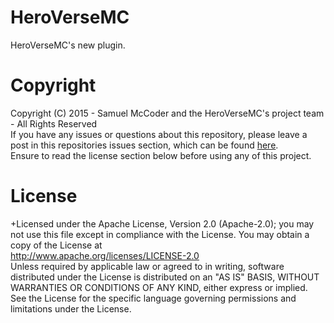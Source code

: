 # HeroVerseMC
HeroVerseMC's new plugin.


# Copyright
Copyright (C) 2015 - Samuel McCoder and the HeroVerseMC's project team - All Rights Reserved<br>
If you have any issues or questions about this repository, please leave a post in this repositories issues section, which can be found <a href="https://github.com/KaosBass/HeroVerseMC/issues">here</a>.<br>
Ensure to read the license section below before using any of this project.<br>


# License
+Licensed under the Apache License, Version 2.0 (Apache-2.0); you may not use this file except in compliance with the License. You may obtain a copy of the License at
<br>http://www.apache.org/licenses/LICENSE-2.0<br>
Unless required by applicable law or agreed to in writing, software distributed under the License is distributed on an "AS IS" BASIS, WITHOUT WARRANTIES OR CONDITIONS OF ANY KIND, either express or implied. See the License for the specific language governing permissions and limitations under the License.
